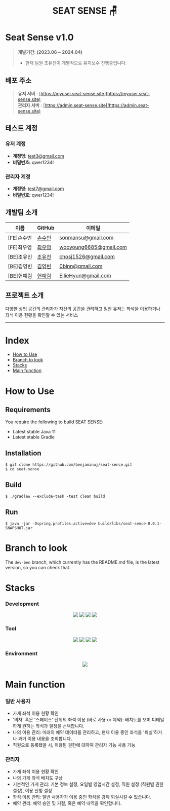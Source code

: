 <div align=center><h1> SEAT SENSE 🪑 </h1></div>

# Seat Sense v1.0


>  **개발기간:  (2023.06 ~ 2024.04)**
> - 현재 팀원 조유진이 개별적으로 유지보수 진행중입니다.

## 배포 주소

> **유저 서버** : [https://myuser.seat-sense.site](https://myuser.seat-sense.site)<br>
> **관리자 서버** : [https://admin.seat-sense.site](https://admin.seat-sense.site)<br>

## 테스트 계정

### 유저 계정

- **계정명:** test3@gmail.com
- **비밀번호:** qwer1234!

### 관리자 계정

- **계정명:** test7@gmail.com
- **비밀번호:** qwer1234!


## 개발팀 소개

| 이름   | GitHub                                      | 이메일                    |
| ------ | ------------------------------------------------- |------------------------|
| [FE]손수민 | [손수민](https://github.com/sonmansu)             | sonmansu@gmail.com     |
| [FE]최우영 | [최우영](https://github.com/wooyoung6685)         | wooyoung6685@gmail.com |
| [BE]조유진 | [조유진](https://github.com/benjaminuj)           | chosj1526@gmail.com    |
| [BE]김영빈 | [김영빈](https://github.com/0binn)                | 0binn@gmail.com        |
| [BE]현예림 | [현예림](https://github.com/EllieHyun)            | EllieHyun@gmail.com    |


## 프로젝트 소개

다양한 상업 공간의 관리자가 자신의 공간을 관리하고
일반 유저는 좌석을 이용하거나 좌석 이용 현황을 확인할 수 있는 서비스


---

# Index

- [How to Use](#How-to-Use)
- [Branch to look](#Branch-to-look)
- [Stacks](#Stacks)
- [Main function](#Main-function)


# How to Use

## Requirements 
You require the following to build SEAT SENSE:
- Latest stable Java 11
- Latest stable Gradle

## Installation 
```
$ git clone https://github.com/benjaminuj/seat-sence.git
$ cd seat-sense 
```

## Build 
```
$ ./gradlew --exclude-task -test clean build
```

## Run 
```
$ java -jar -Dspring.profiles.active=dev build/libs/seat-sence-0.0.1-SNAPSHOT.jar
```

# Branch to look

The `dev-ben` branch, which currently has the README.md file, is the latest version, so you can check that.

# Stacks

### Development
<div align=center> 
<img src="https://img.shields.io/badge/java-007396?style=for-the-badge&logo=java&logoColor=white"> 
<img src="https://img.shields.io/badge/springboot-6DB33F?style=for-the-badge&logo=springboot&logoColor=white">
<img src="https://img.shields.io/badge/jpa-6DB33F?style=for-the-badge&logo=jpa&logoColor=white">
<img src="https://img.shields.io/badge/Querydsl-4695EB?style=for-the-badge&logo=Querydsl&logoColor=white">
</div>

### Tool
<div align=center> 
<img src="https://img.shields.io/badge/mysql-4479A1?style=for-the-badge&logo=mysql&logoColor=white">
<img src="https://img.shields.io/badge/gradle-02303A?style=for-the-badge&logo=gradle&logoColor=white">
<img src="https://img.shields.io/badge/github-181717?style=for-the-badge&logo=github&logoColor=white">
<img src="https://img.shields.io/badge/git-F05032?style=for-the-badge&logo=git&logoColor=white">
</div>

### Environment
<div align=center> 
<img src="https://img.shields.io/badge/amazonaws-232F3E?style=for-the-badge&logo=amazonaws&logoColor=white">
</div>


# Main function

### 일반 사용자
- 가게 좌석 이용 현황 확인
- '의자' 혹은 '스페이스' 단위의 좌석 이용 (바로 사용 or 예약): 배치도를 보며 디테일하게 원하는 좌석과 일정을 선택합니다.  
- 나의 이용 관리: 미래의 예약 데이터를 관리하고, 현재 이용 중인 좌석을 '퇴실'하거나 과거 이용 내용을 조회합니다.
- 직원으로 등록됐을 시, 허용된 권한에 대하여 관리자 기능 사용 가능

### 관리자
- 가게 좌석 이용 현황 확인
- 나의 가게 좌석 배치도 구상
- 기본적인 가게 관리: 기본 정보 설정, 요일별 영업시간 설정, 직원 설정 (직원별 권한 설정), 이용 신청 설정
- 좌석 이용 관리: 일반 사용자가 이용 중인 좌석을 강제 퇴실시킬 수 있습니다.
- 예약 관리: 예약 승인 및 거절, 혹은 예약 내역을 확인합니다. 